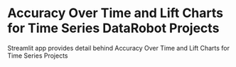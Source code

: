 # Accuracy Over Time and Lift Charts for Time Series DataRobot Projects
Streamlit app provides detail behind Accuracy Over Time and Lift Charts for Time Series Projects
